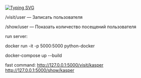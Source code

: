 [![Typing SVG](https://readme-typing-svg.herokuapp.com?color=%2336BCF7&lines=Gerasimov+Viktor+M+student+ITMO)](https://git.io/typing-svg)

/visit/user — Записать пользователя

/show/user — Показать количество посещений пользователя

run server:

docker run -it -p 5000:5000 python-docker

docker-compose up --build

fast command:
http://127.0.0.1:5000/visit/kasper
http://127.0.0.1:5000/show/kasper
